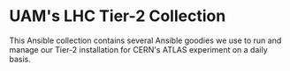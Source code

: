 # UAM's LHC Tier-2 Collection

This Ansible collection contains several Ansible goodies we use to run and manage
our Tier-2 installation for CERN's ATLAS experiment on a daily basis.
